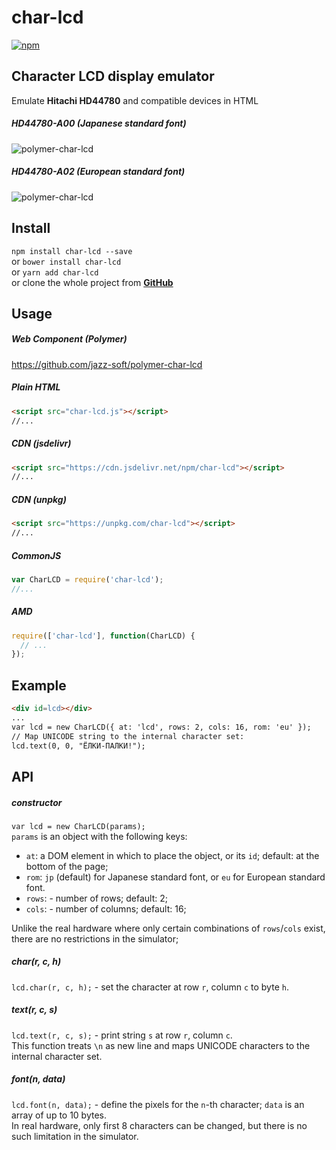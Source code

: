 ﻿# char-lcd

[![npm](https://img.shields.io/npm/v/char-lcd.svg)](https://www.npmjs.com/package/char-lcd)

## Character LCD display emulator
Emulate **Hitachi HD44780** and compatible devices in HTML

##### HD44780-A00 (Japanese standard font)  
![polymer-char-lcd](https://jazz-soft.github.io/img/char-lcd-jp.png)

##### HD44780-A02 (European standard font)  
![polymer-char-lcd](https://jazz-soft.github.io/img/char-lcd-eu.png)

## Install

`npm install char-lcd --save`  
or `bower install char-lcd`  
or `yarn add char-lcd`  
or clone the whole project from [**GitHub**](https://github.com/jazz-soft/char-lcd)

## Usage

##### Web Component (Polymer)

https://github.com/jazz-soft/polymer-char-lcd

##### Plain HTML

```html
<script src="char-lcd.js"></script>
//...
```

##### CDN (jsdelivr)

```html
<script src="https://cdn.jsdelivr.net/npm/char-lcd"></script>
//...
```

##### CDN (unpkg)

```html
<script src="https://unpkg.com/char-lcd"></script>
//...
```

##### CommonJS

```js
var CharLCD = require('char-lcd');
//...
```

##### AMD

```js
require(['char-lcd'], function(CharLCD) {
  // ...
});
```

## Example
```html
<div id=lcd></div>
...
var lcd = new CharLCD({ at: 'lcd', rows: 2, cols: 16, rom: 'eu' });
// Map UNICODE string to the internal character set:
lcd.text(0, 0, "ЁЛКИ-ПАЛКИ!");
```

## API
##### constructor
`var lcd = new CharLCD(params);`  
`params` is an object with the following keys:  
- `at`: a DOM element in which to place the object, or its `id`;
default: at the bottom of the page;  
- `rom`: `jp` (default) for Japanese standard font, or `eu` for European standard font.  
- `rows`: - number of rows;
default: 2;  
- `cols`: - number of columns;
default: 16;

Unlike the real hardware where only certain combinations of `rows`/`cols` exist, there are no restrictions in the simulator;


##### char(r, c, h)
`lcd.char(r, c, h);` - set the character at row `r`, column `c` to byte `h`.

##### text(r, c, s)
`lcd.text(r, c, s);` - print string `s` at row `r`, column `c`.  
This function treats `\n` as new line and maps UNICODE characters to the internal character set.

##### font(n, data)
`lcd.font(n, data);` - define the pixels for the `n`-th character; `data` is an array of up to 10 bytes.  
In real hardware, only first 8 characters can be changed, but there is no such limitation in the simulator.
